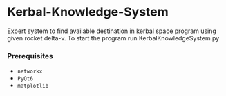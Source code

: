 # Kerbal-Knowledge-System
Expert system to find available destination in kerbal space program using given rocket delta-v.
To start the program run KerbalKnowledgeSystem.py

### Prerequisites
- `networkx`
- `PyQt6`
- `matplotlib`